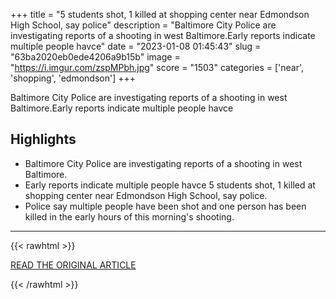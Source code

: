 +++
title = "5 students shot, 1 killed at shopping center near Edmondson High School, say police"
description = "Baltimore City Police are investigating reports of a shooting in west Baltimore.Early reports indicate multiple people havce"
date = "2023-01-08 01:45:43"
slug = "63ba2020eb0ede4206a9b15b"
image = "https://i.imgur.com/zspMPbh.jpg"
score = "1503"
categories = ['near', 'shopping', 'edmondson']
+++

Baltimore City Police are investigating reports of a shooting in west Baltimore.Early reports indicate multiple people havce

## Highlights

- Baltimore City Police are investigating reports of a shooting in west Baltimore.
- Early reports indicate multiple people havce 5 students shot, 1 killed at shopping center near Edmondson High School, say police.
- Police say multiple people have been shot and one person has been killed in the early hours of this morning's shooting.

---

{{< rawhtml >}}
  <p class="article-category">
    <a target="_blank" href="https://foxbaltimore.com/news/local/multiple-people-shot-near-edmondson-westside-high-school-west-baltimore-students-injured-shooting-investigation?_gl=1*tlx6cb*_ga*UG1ZaGptT3BnQ09yeDR3N1lNUXNpdF91bV9Lc0xUeXJMWE9sZ0R5ODdjVGhkdkE1S3l4TXZxZlBwUXFGZ3dyUw..">READ THE ORIGINAL ARTICLE</a>
  </p>
{{< /rawhtml >}}

